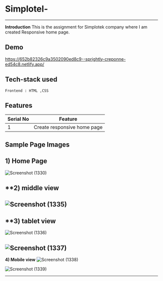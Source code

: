 # Simplotel-
---
**Introduction**
This is the assignment for Simplotek company where I am created Responsive home page.

## Demo
https://652b82326c9a3502090ed8c9--sprightly-creponne-ed54c8.netlify.app/


##  Tech-stack used
   ```
Frontend : HTML ,CSS
   ```


## Features

 | Serial No            | Feature                                                              |
| ----------------- | ------------------------------------------------------------------ |
| 1 | Create responsive home page |



  **Sample Page Images**
  ---
  
  **1) Home Page**
  ---
![Screenshot (1330)](https://github.com/deep1524/Simplotel-/assets/105913793/79a03c79-808e-4962-8549-5e09ce1f4789)

  **2) middle view
   ---
![Screenshot (1335)](https://github.com/deep1524/Simplotel-/assets/105913793/82cd0cdf-851d-4f47-9ac0-60cd986ca502)
  ---
  **3) tablet view
  ---
![Screenshot (1336)](https://github.com/deep1524/Simplotel-/assets/105913793/148bf89f-a12e-4864-baa1-d347a8636407)

![Screenshot (1337)](https://github.com/deep1524/Simplotel-/assets/105913793/4b406be0-e893-46fb-b41c-116b50079666)
 ---
  **4) Mobile view**
![Screenshot (1338)](https://github.com/deep1524/Simplotel-/assets/105913793/70555ef6-9469-40c9-8822-0c6e5b4b1352)

 ![Screenshot (1339)](https://github.com/deep1524/Simplotel-/assets/105913793/9e541170-450d-4170-93ba-381238e14d34)

  ---





